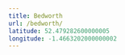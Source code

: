 ```yaml
---
title: Bedworth
url: /bedworth/
latitude: 52.479282600000005
longitude: -1.4663202000000002
---
```

